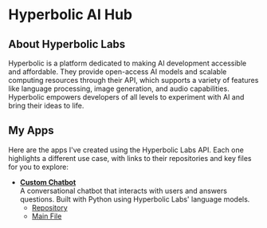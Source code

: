 # Hyperbolic AI Hub

## About Hyperbolic Labs
Hyperbolic is a platform dedicated to making AI development accessible and affordable. They provide open-access AI models and scalable computing resources through their API, which supports a variety of features like language processing, image generation, and audio capabilities. Hyperbolic empowers developers of all levels to experiment with AI and bring their ideas to life.

## My Apps
Here are the apps I've created using the Hyperbolic Labs API. Each one highlights a different use case, with links to their repositories and key files for you to explore:

- **[Custom Chatbot](https://github.com/0xmoei/chatbot-app)**  
  A conversational chatbot that interacts with users and answers questions. Built with Python using Hyperbolic Labs' language models.  
  - [Repository](https://github.com/0xmoei/chatbot-app)  
  - [Main File](https://github.com/0xmoei/chatbot-app/blob/main/chatbot.py)


